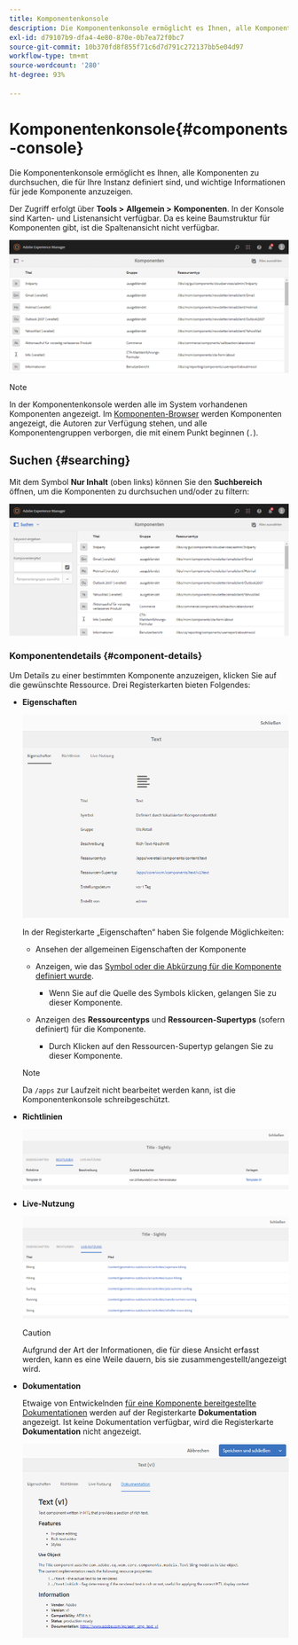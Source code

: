 ```yaml
---
title: Komponentenkonsole
description: Die Komponentenkonsole ermöglicht es Ihnen, alle Komponenten zu durchsuchen, die für Ihre Instanz definiert sind, und wichtige Informationen für jede Komponente anzuzeigen.
exl-id: d79107b9-dfa4-4e80-870e-0b7ea72f0bc7
source-git-commit: 10b370fd8f855f71c6d7d791c272137bb5e04d97
workflow-type: tm+mt
source-wordcount: '280'
ht-degree: 93%

---
```


# Komponentenkonsole{#components-console}

Die Komponentenkonsole ermöglicht es Ihnen, alle Komponenten zu durchsuchen, die für Ihre Instanz definiert sind, und wichtige Informationen für jede Komponente anzuzeigen.

Der Zugriff erfolgt über **Tools >** **Allgemein >** **Komponenten**. In der Konsole sind Karten- und Listenansicht verfügbar. Da es keine Baumstruktur für Komponenten gibt, ist die Spaltenansicht nicht verfügbar.

![screen-shot_2019-03-05at113145](assets/screen-shot_2019-03-05at113145.png)

>[!NOTE]
>
>In der Komponentenkonsole werden alle im System vorhandenen Komponenten angezeigt. Im [Komponenten-Browser](/help/sites-authoring/author-environment-tools.md#components-browser) werden Komponenten angezeigt, die Autoren zur Verfügung stehen, und alle Komponentengruppen verborgen, die mit einem Punkt beginnen (`.`).

## Suchen {#searching}

Mit dem Symbol **Nur Inhalt** (oben links) können Sie den **Suchbereich** öffnen, um die Komponenten zu durchsuchen und/oder zu filtern:

![screen-shot_2019-03-05at113251](assets/screen-shot_2019-03-05at113251.png)

### Komponentendetails {#component-details}

Um Details zu einer bestimmten Komponente anzuzeigen, klicken Sie auf die gewünschte Ressource. Drei Registerkarten bieten Folgendes:

* **Eigenschaften**

  ![screen_shot_2018-03-27at165847](assets/screen_shot_2018-03-27at165847.png)

  In der Registerkarte „Eigenschaften“ haben Sie folgende Möglichkeiten:

   * Ansehen der allgemeinen Eigenschaften der Komponente
   * Anzeigen, wie das [Symbol oder die Abkürzung für die Komponente definiert wurde](/help/sites-developing/components-basics.md#component-icon-in-touch-ui).

      * Wenn Sie auf die Quelle des Symbols klicken, gelangen Sie zu dieser Komponente.

   * Anzeigen des **Ressourcentyps** und **Ressourcen-Supertyps** (sofern definiert) für die Komponente.

      * Durch Klicken auf den Ressourcen-Supertyp gelangen Sie zu dieser Komponente.

  >[!NOTE]
  >
  >Da `/apps` zur Laufzeit nicht bearbeitet werden kann, ist die Komponentenkonsole schreibgeschützt.

* **Richtlinien**

  ![Richtlinien](assets/chlimage_1-169.png)

* **Live-Nutzung**

  ![Live-Nutzung](assets/chlimage_1-170.png)

  >[!CAUTION]
  >
  >Aufgrund der Art der Informationen, die für diese Ansicht erfasst werden, kann es eine Weile dauern, bis sie zusammengestellt/angezeigt wird.

* **Dokumentation**

  Etwaige von Entwickelnden [für eine Komponente bereitgestellte Dokumentationen](/help/sites-developing/developing-components.md#documenting-your-component) werden auf der Registerkarte **Dokumentation** angezeigt. Ist keine Dokumentation verfügbar, wird die Registerkarte **Dokumentation** nicht angezeigt.

  ![Dokumentation](assets/chlimage_1-171.png)
